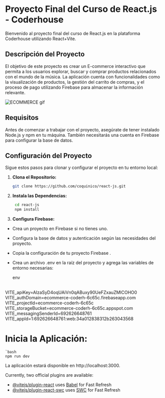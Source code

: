 # Proyecto Final del Curso de React.js - Coderhouse

Bienvenido al proyecto final del curso de React.js en la plataforma Coderhouse utilizando React+Vite.

## Descripción del Proyecto

El objetivo de este proyecto es crear un E-commerce interactivo que permita a los usuarios explorar, buscar y comprar productos relacionados con el mundo de la música. La aplicación cuenta con funcionalidades como la visualización de productos, la gestión del carrito de compras, y el proceso de pago utilizando Firebase para almacenar la información relevante.

![ECOMMERCE gif](https://github.com/coquinico/react-js/assets/139014533/eab134c5-b096-4b51-aa6c-1f2d3d32223e)


## Requisitos

Antes de comenzar a trabajar con el proyecto, asegúrate de tener instalado Node.js y npm en tu máquina. También necesitarás una cuenta en Firebase para configurar la base de datos.

## Configuración del Proyecto

Sigue estos pasos para clonar y configurar el proyecto en tu entorno local:

1. **Clona el Repositorio:**
   ```bash
   git clone https://github.com/coquinico/react-js.git

2. **Instala las Dependencias:**
   ```bash
    cd react-js
    npm install

3. **Configura Firebase:**
- Crea un proyecto en Firebase si no tienes uno.
- Configura la base de datos y autenticación según las necesidades del proyecto.
- Copia la configuración de tu proyecto Firebase .
- Crea un archivo .env en la raíz del proyecto y agrega las variables de entorno necesarias:

  env
<br>
VITE_apiKey=AIzaSyD4oqUAiVn0qABuxy90UeFZxauZMlCOHO0
<br>
VITE_authDomain=ecommerce-coderh-6c65c.firebaseapp.com
<br>
VITE_projectId=ecommerce-coderh-6c65c
<br>
VITE_storageBucket=ecommerce-coderh-6c65c.appspot.com
<br>
VITE_messagingSenderId=692626648761
<br>
VITE_appId=1:692626648761:web:34a012838312b263043568

 # Inicia la Aplicación:
    `bash
    npm run dev

La aplicación estará disponible en http://localhost:3000.




Currently, two official plugins are available:

- [@vitejs/plugin-react](https://github.com/vitejs/vite-plugin-react/blob/main/packages/plugin-react/README.md) uses [Babel](https://babeljs.io/) for Fast Refresh
- [@vitejs/plugin-react-swc](https://github.com/vitejs/vite-plugin-react-swc) uses [SWC](https://swc.rs/) for Fast Refresh









